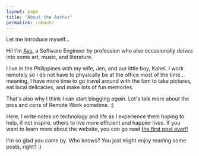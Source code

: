 ```yaml
---
layout: page
title: "About the Author"
permalink: /about/
---
```


Let me introduce myself...

Hi! I'm [Ayo](http://ayoayco.com), a Software Engineer by profession who also occasionally *delves* into some art, music, and literature.

I live in the Philippines with my wife, Jen, and our little boy, Kahel. I work remotely so I do not have to physically be at the office most of the time... meaning, I have more time to go travel around with the fam to take pictures, eat local delicacies, and make lots of fun memories.

That's also why I think I can start blogging *again*. Let's talk more about the pros and cons of Remote Work sometime. :)

Here, I write notes on technology and life as I experience them hoping to help, if not inspire, others to live more efficient and happier lives. If you want to learn more about the website, you can go read [the first post ever!!](/hello-world)

I'm so glad you came by. Who knows? You just might enjoy reading some posts, right? :)

